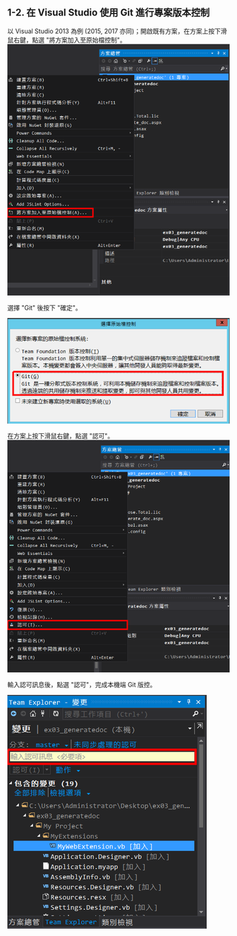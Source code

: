 ## 1-2. 在 Visual Studio 使用 Git 進行專案版本控制

以 Visual Studio 2013 為例 \(2015, 2017 亦同\)；開啟既有方案，在方案上按下滑鼠右鍵，點選 "將方案加入至原始檔控制"。![](/assets/1-2-1.png)

選擇 "Git" 後按下 "確定"。

![](/assets/1-2-2.png)

在方案上按下滑鼠右鍵，點選 "認可"。![](/assets/1-2-3.png)

輸入認可訊息後，點選 "認可"，完成本機端 Git 版控。

![](/assets/1-2-4.png)

